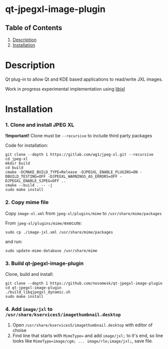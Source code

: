 # qt-jpegxl-image-plugin

## Table of Contents

1. [Description](#Description)
2. [Installation](#Installation)

# Description

Qt plug-in to allow Qt and KDE based applications to read/write JXL images.

Work in progress experimental implementation using [libjxl](https://gitlab.com/wg1/jpeg-xl/)

# Installation

### 1. Clone and install JPEG XL

**!Important!** Clone must be `--recursive` to include third party packages

Code for installation:
```
git clone --depth 1 https://gitlab.com/wg1/jpeg-xl.git --recursive
cd jpeg-xl
mkdir build
cd build
cmake -DCMAKE_BUILD_TYPE=Release -DJPEGXL_ENABLE_PLUGINS=ON -DBUILD_TESTING=OFF -DJPEGXL_WARNINGS_AS_ERRORS=OFF -DJPEGXL_ENABLE_SJPEG=OFF ..
cmake --build . -- -j
sudo make install
```

### 2. Copy mime file

Copy `image-xl.xml` from `jpeg-xl/plugins/mime` to `/usr/share/mime/packages`

From `jpeg-xl/plugins/mime/`execute:

`sudo cp ./image-jxl.xml /usr/share/mime/packages`

and run:

`sudo update-mime-database /usr/share/mime `

### 3. Build qt-jpegxl-image-plugin

Clone, build and install:
```
git clone --depth 1 https://github.com/novomesk/qt-jpegxl-image-plugin
cd qt-jpegxl-image-plugin
./build_libqjpegxl_dynamic.sh
sudo make install
```

### 4. Add `image/jxl` to `/usr/share/kservices5/imagethumbnail.desktop`

1. Open `/usr/share/kservices5/imagethumbnail.desktop` with editor of choise
2. Find line that starts with `MimeType=` and add `image/jxl;` to it's end, so line looks like `MimeType=image/cgm; ... image/rle;image/jxl;`, save file.
